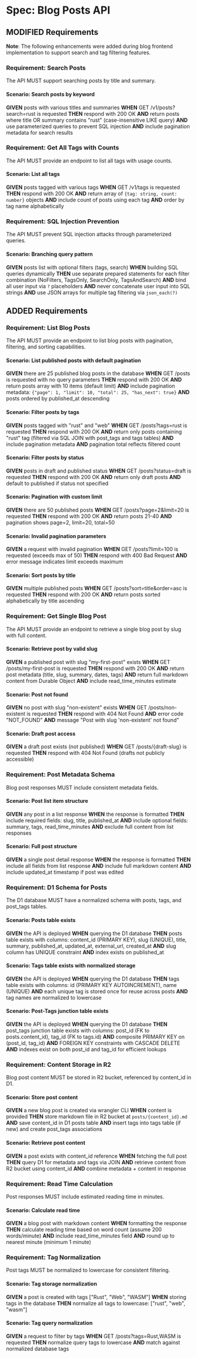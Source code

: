 # Spec: Blog Posts API

## MODIFIED Requirements

**Note**: The following enhancements were added during blog frontend implementation to support search and tag filtering features.

### Requirement: Search Posts
The API MUST support searching posts by title and summary.

#### Scenario: Search posts by keyword
**GIVEN** posts with various titles and summaries
**WHEN** GET /v1/posts?search=rust is requested
**THEN** respond with 200 OK
**AND** return posts where title OR summary contains "rust" (case-insensitive LIKE query)
**AND** use parameterized queries to prevent SQL injection
**AND** include pagination metadata for search results

### Requirement: Get All Tags with Counts
The API MUST provide an endpoint to list all tags with usage counts.

#### Scenario: List all tags
**GIVEN** posts tagged with various tags
**WHEN** GET /v1/tags is requested
**THEN** respond with 200 OK
**AND** return array of `{tag: string, count: number}` objects
**AND** include count of posts using each tag
**AND** order by tag name alphabetically

### Requirement: SQL Injection Prevention
The API MUST prevent SQL injection attacks through parameterized queries.

#### Scenario: Branching query pattern
**GIVEN** posts list with optional filters (tags, search)
**WHEN** building SQL queries dynamically
**THEN** use separate prepared statements for each filter combination (NoFilters, TagsOnly, SearchOnly, TagsAndSearch)
**AND** bind all user input via `?` placeholders
**AND** never concatenate user input into SQL strings
**AND** use JSON arrays for multiple tag filtering via `json_each(?)`

## ADDED Requirements

### Requirement: List Blog Posts
The API MUST provide an endpoint to list blog posts with pagination, filtering, and sorting capabilities.

#### Scenario: List published posts with default pagination
**GIVEN** there are 25 published blog posts in the database
**WHEN** GET /posts is requested with no query parameters
**THEN** respond with 200 OK
**AND** return posts array with 10 items (default limit)
**AND** include pagination metadata: `{"page": 1, "limit": 10, "total": 25, "has_next": true}`
**AND** posts ordered by published_at descending

#### Scenario: Filter posts by tags
**GIVEN** posts tagged with "rust" and "web"
**WHEN** GET /posts?tags=rust is requested
**THEN** respond with 200 OK
**AND** return only posts containing "rust" tag (filtered via SQL JOIN with post_tags and tags tables)
**AND** include pagination metadata
**AND** pagination total reflects filtered count

#### Scenario: Filter posts by status
**GIVEN** posts in draft and published status
**WHEN** GET /posts?status=draft is requested
**THEN** respond with 200 OK
**AND** return only draft posts
**AND** default to published if status not specified

#### Scenario: Pagination with custom limit
**GIVEN** there are 50 published posts
**WHEN** GET /posts?page=2&limit=20 is requested
**THEN** respond with 200 OK
**AND** return posts 21-40
**AND** pagination shows page=2, limit=20, total=50

#### Scenario: Invalid pagination parameters
**GIVEN** a request with invalid pagination
**WHEN** GET /posts?limit=100 is requested (exceeds max of 50)
**THEN** respond with 400 Bad Request
**AND** error message indicates limit exceeds maximum

#### Scenario: Sort posts by title
**GIVEN** multiple published posts
**WHEN** GET /posts?sort=title&order=asc is requested
**THEN** respond with 200 OK
**AND** return posts sorted alphabetically by title ascending

### Requirement: Get Single Blog Post
The API MUST provide an endpoint to retrieve a single blog post by slug with full content.

#### Scenario: Retrieve post by valid slug
**GIVEN** a published post with slug "my-first-post" exists
**WHEN** GET /posts/my-first-post is requested
**THEN** respond with 200 OK
**AND** return post metadata (title, slug, summary, dates, tags)
**AND** return full markdown content from Durable Object
**AND** include read_time_minutes estimate

#### Scenario: Post not found
**GIVEN** no post with slug "non-existent" exists
**WHEN** GET /posts/non-existent is requested
**THEN** respond with 404 Not Found
**AND** error code "NOT_FOUND"
**AND** message "Post with slug 'non-existent' not found"

#### Scenario: Draft post access
**GIVEN** a draft post exists (not published)
**WHEN** GET /posts/{draft-slug} is requested
**THEN** respond with 404 Not Found (drafts not publicly accessible)

### Requirement: Post Metadata Schema
Blog post responses MUST include consistent metadata fields.

#### Scenario: Post list item structure
**GIVEN** any post in a list response
**WHEN** the response is formatted
**THEN** include required fields: slug, title, published_at
**AND** include optional fields: summary, tags, read_time_minutes
**AND** exclude full content from list responses

#### Scenario: Full post structure
**GIVEN** a single post detail response
**WHEN** the response is formatted
**THEN** include all fields from list response
**AND** include full markdown content
**AND** include updated_at timestamp if post was edited

### Requirement: D1 Schema for Posts
The D1 database MUST have a normalized schema with posts, tags, and post_tags tables.

#### Scenario: Posts table exists
**GIVEN** the API is deployed
**WHEN** querying the D1 database
**THEN** posts table exists with columns: content_id (PRIMARY KEY), slug (UNIQUE), title, summary, published_at, updated_at, external_url, created_at
**AND** slug column has UNIQUE constraint
**AND** index exists on published_at

#### Scenario: Tags table exists with normalized storage
**GIVEN** the API is deployed
**WHEN** querying the D1 database
**THEN** tags table exists with columns: id (PRIMARY KEY AUTOINCREMENT), name (UNIQUE)
**AND** each unique tag is stored once for reuse across posts
**AND** tag names are normalized to lowercase

#### Scenario: Post-Tags junction table exists
**GIVEN** the API is deployed
**WHEN** querying the D1 database
**THEN** post_tags junction table exists with columns: post_id (FK to posts.content_id), tag_id (FK to tags.id)
**AND** composite PRIMARY KEY on (post_id, tag_id)
**AND** FOREIGN KEY constraints with CASCADE DELETE
**AND** indexes exist on both post_id and tag_id for efficient lookups

### Requirement: Content Storage in R2
Blog post content MUST be stored in R2 bucket, referenced by content_id in D1.

#### Scenario: Store post content
**GIVEN** a new blog post is created via wrangler CLI
**WHEN** content is provided
**THEN** store markdown file in R2 bucket at `posts/{content_id}.md`
**AND** save content_id in D1 posts table
**AND** insert tags into tags table (if new) and create post_tags associations

#### Scenario: Retrieve post content
**GIVEN** a post exists with content_id reference
**WHEN** fetching the full post
**THEN** query D1 for metadata and tags via JOIN
**AND** retrieve content from R2 bucket using content_id
**AND** combine metadata + content in response

### Requirement: Read Time Calculation
Post responses MUST include estimated reading time in minutes.

#### Scenario: Calculate read time
**GIVEN** a blog post with markdown content
**WHEN** formatting the response
**THEN** calculate reading time based on word count (assume 200 words/minute)
**AND** include read_time_minutes field
**AND** round up to nearest minute (minimum 1 minute)

### Requirement: Tag Normalization
Post tags MUST be normalized to lowercase for consistent filtering.

#### Scenario: Tag storage normalization
**GIVEN** a post is created with tags ["Rust", "Web", "WASM"]
**WHEN** storing tags in the database
**THEN** normalize all tags to lowercase: ["rust", "web", "wasm"]

#### Scenario: Tag query normalization
**GIVEN** a request to filter by tags
**WHEN** GET /posts?tags=Rust,WASM is requested
**THEN** normalize query tags to lowercase
**AND** match against normalized database tags

